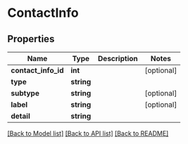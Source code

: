 # ContactInfo

## Properties
Name | Type | Description | Notes
------------ | ------------- | ------------- | -------------
**contact_info_id** | **int** |  | [optional] 
**type** | **string** |  | 
**subtype** | **string** |  | [optional] 
**label** | **string** |  | [optional] 
**detail** | **string** |  | 

[[Back to Model list]](../README.md#documentation-for-models) [[Back to API list]](../README.md#documentation-for-api-endpoints) [[Back to README]](../README.md)


